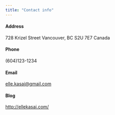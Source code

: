 ```yaml
---
title: "Contact info"
---
```


<!-- <img src="{{ site.url }}/images/honors-and-awards.jpg" class="img-responsive img-rounded"> -->

#### Address
728 Krizel Street Vancouver, BC S2U 7E7 Canada

#### Phone
(604)123-1234

#### Email
elle.kasai@gmail.com

#### Blog
http://ellekasai.com/
